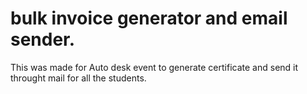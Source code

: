# bulk invoice generator and  email sender.

This was made for Auto desk event to generate certificate and  send it throught mail for all the students.

